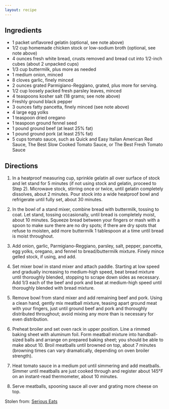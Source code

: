 ```yaml
---
layout: recipe
---
```


## Ingredients

 - 1 packet unflavored gelatin (optional, see note above)
 - 1/2 cup homemade chicken stock or low-sodium broth (optional, see note above)
 - 4 ounces fresh white bread, crusts removed and bread cut into 1/2-inch cubes (about 2 unpacked cups)
 - 1/3 cup buttermilk, plus more as needed
 - 1 medium onion, minced
 - 8 cloves garlic, finely minced
 - 2 ounces grated Parmigiano-Reggiano, grated, plus more for serving.
 - 1/2 cup loosely packed fresh parsley leaves, minced
 - 4 teaspoons kosher salt (18 grams; see note above)
 - Freshly ground black pepper
 - 3 ounces fatty pancetta, finely minced (see note above)
 - 4 large egg yolks
 - 1 teaspoon dried oregano
 - 1 teaspoon ground fennel seed
 - 1 pound ground beef (at least 25% fat)
 - 1 pound ground pork (at least 25% fat)
 - 5 cups tomato sauce, such as Quick and Easy Italian American Red Sauce, The Best Slow Cooked Tomato Sauce, or The Best Fresh Tomato Sauce

## Directions

1. In a heatproof measuring cup, sprinkle gelatin all over surface of stock and let stand for 5 minutes (if not using stock and gelatin, proceed to Step 2). Microwave stock, stirring once or twice, until gelatin completely dissolves, about 2 minutes. Pour stock into a wide heatproof bowl and refrigerate until fully set, about 30 minutes.

2. In the bowl of a stand mixer, combine bread with buttermilk, tossing to coat. Let stand, tossing occasionally, until bread is completely moist, about 10 minutes. Squeeze bread between your fingers or mash with a spoon to make sure there are no dry spots; if there are dry spots that refuse to moisten, add more buttermilk 1 tablespoon at a time until bread is moist throughout.

3. Add onion, garlic, Parmigiano-Reggiano, parsley, salt, pepper, pancetta, egg yolks, oregano, and fennel to bread/buttermilk mixture. Finely mince gelled stock, if using, and add.

4. Set mixer bowl in stand mixer and attach paddle. Starting at low speed and gradually increasing to medium-high speed, beat bread mixture until thoroughly blended, stopping to scrape down sides as necessary. Add 1/3 each of the beef and pork and beat at medium-high speed until thoroughly blended with bread mixture.

5. Remove bowl from stand mixer and add remaining beef and pork. Using a clean hand, gently mix meatball mixture, teasing apart ground meat with your fingers, just until ground beef and pork and thoroughly distributed throughout; avoid mixing any more than is necessary for even distribution.

6. Preheat broiler and set oven rack in upper position. Line a rimmed baking sheet with aluminum foil. Form meatball mixture into handball-sized balls and arrange on prepared baking sheet; you should be able to make about 10. Broil meatballs until browned on top, about 7 minutes (browning times can vary dramatically, depending on oven broiler strength).

7. Heat tomato sauce in a medium pot until simmering and add meatballs. Simmer until meatballs are just cooked through and register about 145°F on an instant-read thermometer, about 10 minutes.

8. Serve meatballs, spooning sauce all over and grating more cheese on top.

Stolen from: [Serious Eats](http://www.seriouseats.com/recipes/2015/01/italian-american-beef-pork-meatballs-red-tomato-sauce-recipe.html)
